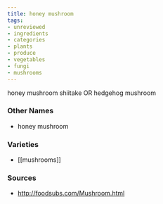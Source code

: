 ```yaml
---
title: honey mushroom
tags:
- unreviewed
- ingredients
- categories
- plants
- produce
- vegetables
- fungi
- mushrooms
---
```

honey mushroom shiitake OR hedgehog mushroom

### Other Names

* honey mushroom

### Varieties

* [[mushrooms]]

### Sources
* http://foodsubs.com/Mushroom.html
